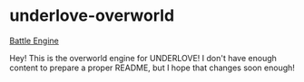 # underlove-overworld
[Battle Engine](https://github.com/bradensMG/underlove)
<p>Hey! This is the overworld engine for UNDERLOVE! I don't have enough content to prepare a proper README, but I hope that changes soon enough!</p>
